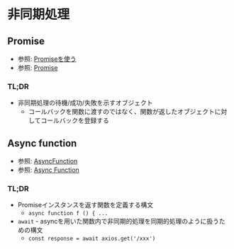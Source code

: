 # 非同期処理
## Promise
- 参照: [Promiseを使う](https://developer.mozilla.org/ja/docs/Web/JavaScript/Guide/Using_promises)
- 参照: [Promise](https://jsprimer.net/basic/async/#promise)

### TL;DR
- 非同期処理の待機/成功/失敗を示すオブジェクト
  - コールバックを関数に渡すのではなく、関数が返したオブジェクトに対してコールバックを登録する

## Async function
- 参照: [AsyncFunction](https://developer.mozilla.org/ja/docs/Web/JavaScript/Reference/Global_Objects/AsyncFunction)
- 参照: [Async Function](https://jsprimer.net/basic/async/#async-function)

### TL;DR
- Promiseインスタンスを返す関数を定義する構文
  - `async function f () { ...`
- `await` - asyncを用いた関数内で非同期的処理を同期的処理のように扱うための構文
  - `const response = await axios.get('/xxx')`
